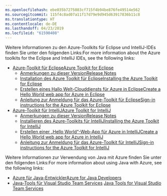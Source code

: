 ```yaml
---
ms.openlocfilehash: ebe035b7275083cf715f4b94be876fe49514e562
ms.sourcegitcommit: 115f4c8ad07a11f17d79e9d945d63917836b11c8
ms.translationtype: HT
ms.contentlocale: de-DE
ms.lasthandoff: 04/23/2019
ms.locfileid: "61590408"
---
```

<span data-ttu-id="b4652-101">Weitere Informationen zu den Azure-Toolkits für Eclipse und IntelliJ-IDEs finden Sie unter den folgenden Links:</span><span class="sxs-lookup"><span data-stu-id="b4652-101">For more information about the Azure toolkits for the Eclipse and IntelliJ IDEs, see the following links:</span></span>

* [<span data-ttu-id="b4652-102">Azure-Toolkit für Eclipse</span><span class="sxs-lookup"><span data-stu-id="b4652-102">Azure Toolkit for Eclipse</span></span>](../eclipse/azure-toolkit-for-eclipse.md) 
  * [<span data-ttu-id="b4652-103">Anmerkungen zu dieser Version</span><span class="sxs-lookup"><span data-stu-id="b4652-103">Release Notes</span></span>](https://github.com/Microsoft/azure-tools-for-java/releases) 
  * [<span data-ttu-id="b4652-104">Installation des Azure Toolkit für Eclipse</span><span class="sxs-lookup"><span data-stu-id="b4652-104">Installing the Azure Toolkit for Eclipse</span></span>](../eclipse/azure-toolkit-for-eclipse-installation.md) 
  * [<span data-ttu-id="b4652-105">Erstellen eines Hallo Welt-Clouddiensts für Azure in Eclipse</span><span class="sxs-lookup"><span data-stu-id="b4652-105">Create a Hello World web app for Azure in Eclipse</span></span>](../eclipse/azure-toolkit-for-eclipse-create-hello-world-web-app.md) 
  * [<span data-ttu-id="b4652-106">Anleitung zur Anmeldung für das Azure-Toolkit für Eclipse</span><span class="sxs-lookup"><span data-stu-id="b4652-106">Sign-in instructions for the Azure Toolkit for Eclipse</span></span>](../eclipse/azure-toolkit-for-eclipse-sign-in-instructions.md) 
* [<span data-ttu-id="b4652-107">Azure-Toolkit für IntelliJ</span><span class="sxs-lookup"><span data-stu-id="b4652-107">Azure Toolkit for IntelliJ</span></span>](../intellij/azure-toolkit-for-intellij.md) 
  * [<span data-ttu-id="b4652-108">Anmerkungen zu dieser Version</span><span class="sxs-lookup"><span data-stu-id="b4652-108">Release Notes</span></span>](https://github.com/Microsoft/azure-tools-for-java/releases) 
  * [<span data-ttu-id="b4652-109">Installieren des Azure-Toolkits für IntelliJ</span><span class="sxs-lookup"><span data-stu-id="b4652-109">Installing the Azure Toolkit for IntelliJ</span></span>](../intellij/azure-toolkit-for-intellij-installation.md) 
  * [<span data-ttu-id="b4652-110">Erstellen einer „Hello World“-Web-App für Azure in IntelliJ</span><span class="sxs-lookup"><span data-stu-id="b4652-110">Create a Hello World web app for Azure in IntelliJ</span></span>](../intellij/azure-toolkit-for-intellij-create-hello-world-web-app.md) 
  * [<span data-ttu-id="b4652-111">Anleitung zur Anmeldung für das Azure-Toolkit für IntelliJ</span><span class="sxs-lookup"><span data-stu-id="b4652-111">Sign-in instructions for the Azure Toolkit for IntelliJ</span></span>](../intellij/azure-toolkit-for-intellij-sign-in-instructions.md) 

<span data-ttu-id="b4652-112">Weitere Informationen zur Verwendung von Java mit Azure finden Sie unter den folgenden Links:</span><span class="sxs-lookup"><span data-stu-id="b4652-112">For more information about using Java with Azure, see the following links:</span></span> 

* [<span data-ttu-id="b4652-113">Azure für Java-Entwickler</span><span class="sxs-lookup"><span data-stu-id="b4652-113">Azure for Java Developers</span></span>](https://docs.microsoft.com/java/azure/) 
* <span data-ttu-id="b4652-114">[Java-Tools für Visual Studio Team Services](https://java.visualstudio.com/) 
</span><span class="sxs-lookup"><span data-stu-id="b4652-114">[Java Tools for Visual Studio Team Services](https://java.visualstudio.com/) 
</span></span><!-- TODO: Add URLs for Java in VSCode here --> 
